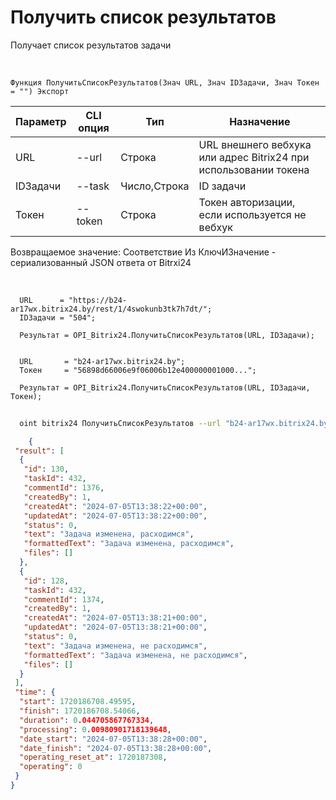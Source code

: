﻿---
sidebar_position: 6
---

# Получить список результатов
 Получает список результатов задачи


<br/>


`Функция ПолучитьСписокРезультатов(Знач URL, Знач IDЗадачи, Знач Токен = "") Экспорт`

  | Параметр | CLI опция | Тип | Назначение |
  |-|-|-|-|
  | URL | --url | Строка | URL внешнего вебхука или адрес Bitrix24 при использовании токена |
  | IDЗадачи | --task | Число,Строка | ID задачи |
  | Токен | --token | Строка | Токен авторизации, если используется не вебхук |

  
  Возвращаемое значение:   Соответствие Из КлючИЗначение - сериализованный JSON ответа от Bitrxi24

<br/>




```bsl title="Пример кода"
  URL      = "https://b24-ar17wx.bitrix24.by/rest/1/4swokunb3tk7h7dt/";
  IDЗадачи = "504";
  
  Результат = OPI_Bitrix24.ПолучитьСписокРезультатов(URL, IDЗадачи);
  
  
  URL       = "b24-ar17wx.bitrix24.by";
  Токен     = "56898d66006e9f06006b12e400000001000...";
  
  Результат = OPI_Bitrix24.ПолучитьСписокРезультатов(URL, IDЗадачи, Токен);
```
	


```sh title="Пример команды CLI"
    
  oint bitrix24 ПолучитьСписокРезультатов --url "b24-ar17wx.bitrix24.by" --task "504" --token "56898d66006e9f06006b12e400000001000..."

```

```json title="Результат"
    {
 "result": [
  {
   "id": 130,
   "taskId": 432,
   "commentId": 1376,
   "createdBy": 1,
   "createdAt": "2024-07-05T13:38:22+00:00",
   "updatedAt": "2024-07-05T13:38:22+00:00",
   "status": 0,
   "text": "Задача изменена, расходимся",
   "formattedText": "Задача изменена, расходимся",
   "files": []
  },
  {
   "id": 128,
   "taskId": 432,
   "commentId": 1374,
   "createdBy": 1,
   "createdAt": "2024-07-05T13:38:21+00:00",
   "updatedAt": "2024-07-05T13:38:21+00:00",
   "status": 0,
   "text": "Задача изменена, не расходимся",
   "formattedText": "Задача изменена, не расходимся",
   "files": []
  }
 ],
 "time": {
  "start": 1720186708.49595,
  "finish": 1720186708.54066,
  "duration": 0.044705867767334,
  "processing": 0.00980901718139648,
  "date_start": "2024-07-05T13:38:28+00:00",
  "date_finish": "2024-07-05T13:38:28+00:00",
  "operating_reset_at": 1720187308,
  "operating": 0
 }
}
```
